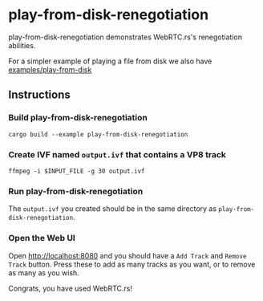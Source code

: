 # play-from-disk-renegotiation
play-from-disk-renegotiation demonstrates WebRTC.rs's renegotiation abilities.

For a simpler example of playing a file from disk we also have [examples/play-from-disk](/examples/play-from-disk)

## Instructions

### Build play-from-disk-renegotiation
```
cargo build --example play-from-disk-renegotiation
```

### Create IVF named `output.ivf` that contains a VP8 track
```
ffmpeg -i $INPUT_FILE -g 30 output.ivf
```

### Run play-from-disk-renegotiation
The `output.ivf` you created should be in the same directory as `play-from-disk-renegotiation`. 

### Open the Web UI
Open [http://localhost:8080](http://localhost:8080) and you should have a `Add Track` and `Remove Track` button.  Press these to add as many tracks as you want, or to remove as many as you wish.

Congrats, you have used WebRTC.rs!
